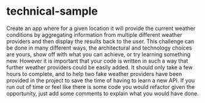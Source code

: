 # technical-sample
Create an app where for a given location it will provide the current weather conditions by aggregating information from multiple different weather providers and then display the results back to the user.
This challenge can be done in many different ways, the architectural and technology choices are yours, show off with what you can achieve, or try learning something new. However it is important that your code is written in such a way that further weather providers could be easily added.
It should only take a few hours to complete, and to help two fake weather providers have been provided in the project to save the time of having to learn a new API.
If you run out of time or feel like there is some code you would refactor given the opportunity, just add some comments to explain what you would have done.


